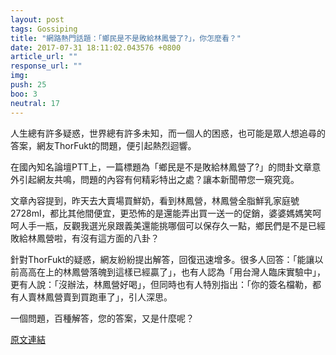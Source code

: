 ```yaml
---
layout: post
tags: Gossiping
title: "網路熱門話題：「鄉民是不是敗給林鳳營了?」，你怎麼看？"
date: 2017-07-31 18:11:02.043576 +0800
article_url: ""
response_url: ""
img: 
push: 25
boo: 3
neutral: 17
---
```


人生總有許多疑惑，世界總有許多未知，而一個人的困惑，也可能是眾人想追尋的答案，網友ThorFukt的問題，便引起熱烈迴響。

在國內知名論壇PTT上，一篇標題為「鄉民是不是敗給林鳳營了?」的問卦文章意外引起網友共鳴，問題的內容有何精彩特出之處？讓本新聞帶您一窺究竟。

文章內容提到，昨天去大賣場買鮮奶，看到林鳳營，林鳳營全脂鮮乳家庭號2728ml，都比其他間便宜，更恐怖的是還能弄出買一送一的促銷，婆婆媽媽笑呵呵人手一瓶，反觀我選光泉跟義美還能挑哪個可以保存久一點，鄉民們是不是已經敗給林鳳營啦，有沒有這方面的八卦？

針對ThorFukt的疑惑，網友紛紛提出解答，回復迅速增多。很多人回答：「能讓以前高高在上的林鳳營落魄到這樣已經贏了」，也有人認為「用台灣人臨床實驗中」，更有人說：「沒辦法，林鳳營好喝」，但同時也有人特別指出：「你的簽名檔勒，都有人賣林鳳營賣到買跑車了」，引人深思。

一個問題，百種解答，您的答案，又是什麼呢？

<a href = "https://www.ptt.cc/bbs/Gossiping/M.1501217436.A.72E.html">原文連結</a>

